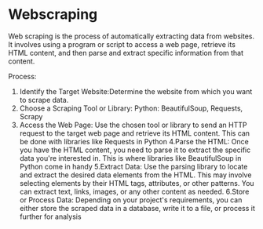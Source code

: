 # Webscraping
Web scraping is the process of automatically extracting data from websites. It involves using a program or script to access a web page, retrieve its HTML content, and then parse and extract specific information from that content.

Process:
  1. Identify the Target Website:Determine the website from which you want to scrape data.
  2. Choose a Scraping Tool or Library:  Python: BeautifulSoup, Requests, Scrapy
  3. Access the Web Page: Use the chosen tool or library to send an HTTP request to the target web page and retrieve its HTML content. This can be done with libraries 
      like Requests in Python
  4.Parse the HTML: Once you have the HTML content, you need to parse it to extract the specific data you're interested in. This is where libraries like BeautifulSoup in Python  come in handy
  5.Extract Data: Use the parsing library to locate and extract the desired data elements from the HTML. This may involve selecting elements by their HTML tags, attributes, or other patterns. You can extract text, links, images, or any other content as needed.
  6.Store or Process Data: Depending on your project's requirements, you can either store the scraped data in a database, write it to a file, or process it further for analysis
